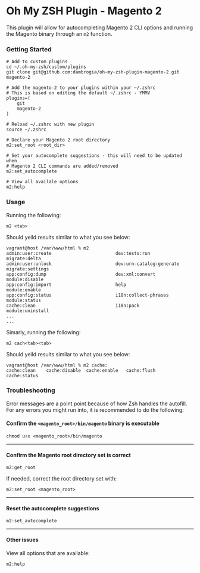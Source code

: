 # Oh My ZSH Plugin - Magento 2

This plugin will allow for autocompleting Magento 2 CLI options and running the Magento binary through an `m2` function.

### Getting Started

    # Add to custom plugins
    cd ~/.oh-my-zsh/custom/plugins
    git clone git@github.com:dambrogia/oh-my-zsh-plugin-magento-2.git magento-2
    
    # Add the magento-2 to your plugins within your ~/.zshrc
    # This is based on editing the default ~/.zshrc - YMMV
    plugins=(
        git
        magento-2
    )
    
    # Reload ~/.zshrc with new plugin
    source ~/.zshrc
    
    # Declare your Magento 2 root directory
    m2:set_root <root_dir>
    
    # Set your autocomplete suggestions - this will need to be updated when
    # Magento 2 CLI commands are added/removed
    m2:set_autocomplete
    
    # View all availale options
    m2:help
    

    
### Usage

Running the following:
    
    m2 <tab>
    
Should yeild results similar to what you see below:

    vagrant@host /var/www/html % m2
    admin:user:create                        dev:tests:run                            migrate:delta
    admin:user:unlock                        dev:urn-catalog:generate                 migrate:settings
    app:config:dump                          dev:xml:convert                          module:disable
    app:config:import                        help                                     module:enable
    app:config:status                        i18n:collect-phrases                     module:status
    cache:clean                              i18n:pack                                module:uninstall
    ...
    ...
    
Simarly, running the following:
    
    m2 cach<tab><tab>
    
Should yeild results similar to what you see below:

    vagrant@host /var/www/html % m2 cache:
    cache:clean    cache:disable  cache:enable   cache:flush    cache:status
    
### Troubleshooting
Error messages are a point point because of how Zsh handles the autofill. For any errors you might run into, it is recommended to do the following:

#### Confirm the `<magento_root>/bin/magento` binary is executable
    
    chmod u+x <magento_root>/bin/magento
____
#### Confirm the Magento root directory set is correct
    
    m2:get_root
    
If needed, correct the root directory set with:

    m2:set_root <magento_root>
____    
#### Reset the autocomplete suggestions
 
    m2:set_autocomplete
____    
#### Other issues
 
 View all options that are available:
 
    m2:help
 
